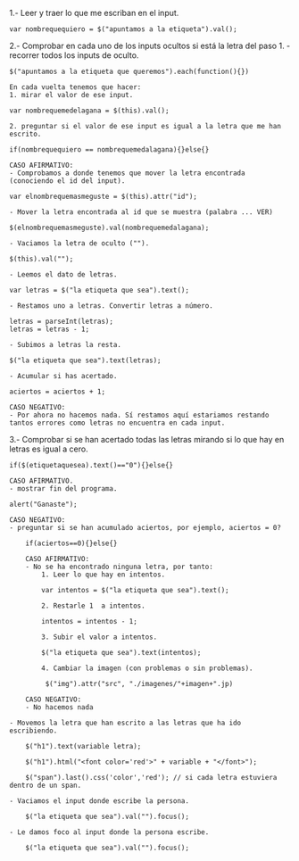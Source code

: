 1.- Leer y traer lo que me escriban en el input.

    var nombrequequiero = $("apuntamos a la etiqueta").val();

2.- Comprobar en cada uno de los inputs ocultos si está la letra del paso 1.
    - recorrer todos los inputs de oculto.

    $("apuntamos a la etiqueta que queremos").each(function(){})    

    En cada vuelta tenemos que hacer:
    1. mirar el valor de ese input.

    var nombrequemedelagana = $(this).val();

    2. preguntar si el valor de ese input es igual a la letra que me han escrito.

    if(nombrequequiero == nombrequemedalagana){}else{}    

    CASO AFIRMATIVO:
    - Comprobamos a donde tenemos que mover la letra encontrada (conociendo el id del input).

    var elnombrequemasmeguste = $(this).attr("id");  

    - Mover la letra encontrada al id que se muestra (palabra ... VER)

    $(elnombrequemasmeguste).val(nombrequemedalagana);

    - Vaciamos la letra de oculto ("").

    $(this).val("");

    - Leemos el dato de letras.

    var letras = $("la etiqueta que sea").text();

    - Restamos uno a letras. Convertir letras a número.

    letras = parseInt(letras);
    letras = letras - 1;

    - Subimos a letras la resta.

    $("la etiqueta que sea").text(letras);

    - Acumular si has acertado.

    aciertos = aciertos + 1;

    CASO NEGATIVO:
    - Por ahora no hacemos nada. Sí restamos aquí estariamos restando tantos errores como letras no encuentra en cada input.

3.- Comprobar si se han acertado todas las letras mirando si lo que hay en letras es igual a cero.

    if($(etiquetaquesea).text()=="0"){}else{}

    CASO AFIRMATIVO.
    - mostrar fin del programa.
    
    alert("Ganaste");
    
    CASO NEGATIVO:
    - preguntar si se han acumulado aciertos, por ejemplo, aciertos = 0?

        if(aciertos==0){}else{}

        CASO AFIRMATIVO:
        - No se ha encontrado ninguna letra, por tanto:
            1. Leer lo que hay en intentos.

            var intentos = $("la etiqueta que sea").text();

            2. Restarle 1  a intentos.

            intentos = intentos - 1;

            3. Subir el valor a intentos.

            $("la etiqueta que sea").text(intentos);

            4. Cambiar la imagen (con problemas o sin problemas).

             $("img").attr("src", "./imagenes/"+imagen+".jp)

        CASO NEGATIVO:
        - No hacemos nada

    - Movemos la letra que han escrito a las letras que ha ido escribiendo.

        $("h1").text(variable letra);

        $("h1").html("<font color='red'>" + variable + "</font>");

        $("span").last().css('color','red'); // si cada letra estuviera dentro de un span.

    - Vaciamos el input donde escribe la persona.

        $("la etiqueta que sea").val("").focus();

    - Le damos foco al input donde la persona escribe.  

        $("la etiqueta que sea").val("").focus();